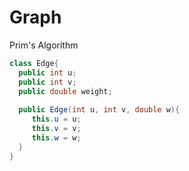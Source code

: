 # Graph

Prim's Algorithm

```java
class Edge{
  public int u;
  public int v;
  public double weight;
  
  public Edge(int u, int v, double w){
     this.u = u;
     this.v = v;
     this.w = w;
  }
}


```



